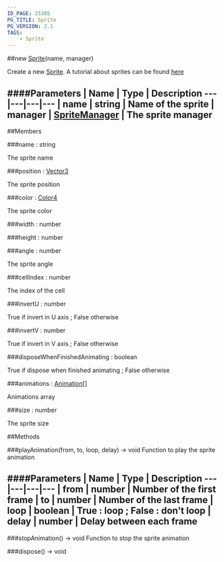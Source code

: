 ```yaml
---
ID_PAGE: 25305
PG_TITLE: Sprite
PG_VERSION: 2.1
TAGS:
    - Sprite
---
```

##new [Sprite](/classes/Sprite)(name, manager)




Create a new [Sprite](/classes/Sprite).
A tutorial about sprites can be found [here](http://doc.babylonjs.com/tutorials/08._Sprites)






####Parameters
 | Name | Type | Description
---|---|---|---
 | name | string | Name of the sprite
 | manager | [SpriteManager](/classes/SpriteManager) | The sprite manager
---

##Members

###name : string





The sprite name




###position : [Vector3](/classes/Vector3)





The sprite position




###color : [Color4](/classes/Color4)





The sprite color




###width : number


###height : number


###angle : number





The sprite angle




###cellIndex : number





The index of the cell




###invertU : number





True if invert in U axis ; False otherwise




###invertV : number





True if invert in V axis ; False otherwise




###disposeWhenFinishedAnimating : boolean





True if dispose when finished animating ; False otherwise




###animations : [Animation](/classes/Animation)[]





Animations array













###size : number





The sprite size






##Methods

###playAnimation(from, to, loop, delay) &rarr; void
Function to play the sprite animation







####Parameters
 | Name | Type | Description
---|---|---|---
 | from | number | Number of the first frame
 | to | number | Number of the last frame
 | loop | boolean | True : loop ; False : don't loop
 | delay | number | Delay between each frame
---

###stopAnimation() &rarr; void
Function to stop the sprite animation








###dispose() &rarr; void

